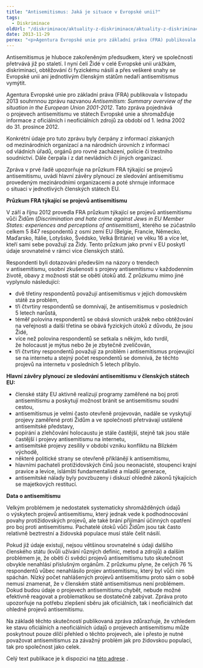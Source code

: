 ```yaml
---
title: "Antisemitismus: Jaká je situace v Evropské unii?"
tags:
  - Diskriminace
oldUrl: "/diskriminace/aktuality-z-diskriminace/aktuality-z-diskriminace-2013/antisemitismus-jaka-je-situace-v-evropske-unii/"
date: 2013-11-29
perex: "<p>Agentura Evropské unie pro základní práva (FRA) publikovala v listopadu 2013 souhrnnou zprávu pojednávající o projevech antisemitismu ve státech Evropské unie. </p>"
---
```


<!-- imported from the old website -->

<p class="align-blok">Antisemitismus je hluboce zakořeněným předsudkem, který ve společnosti přetrvává již po staletí. I nyní čelí Židé v celé Evropské unii urážkám, diskriminaci, obtěžování či fyzickému násilí a přes veškeré snahy se Evropské unii ani jednotlivým členským státům nedaří antisemitismus vymýtit. </p><p class="align-blok">Agentura Evropské unie pro základní práva (FRA) publikovala v listopadu 2013 souhrnnou zprávu nazvanou <em>Antisemitism: Summary overview of the situation in the European Union 2001-2012</em>. Tato zpráva pojednává o projevech antisemitismu ve státech Evropské unie a shromažďuje informace z oficiálních i neoficiálních zdrojů za období od 1. ledna 2002 do 31. prosince 2012. </p><p class="align-blok">Konkrétní údaje pro tuto zprávu byly čerpány z informací získaných od mezinárodních organizací a na národních úrovních z informací od vládních úřadů, orgánů pro rovné zacházení, policie či trestního soudnictví. Dále čerpala i z dat nevládních či jiných organizací.</p><p class="align-blok">Zpráva v prvé řadě upozorňuje na průzkum FRA týkající se projevů antisemitismu, uvádí hlavní závěry plynoucí ze sledování antisemitismu provedeným mezinárodními organizacemi a poté shrnuje informace o situaci v jednotlivých členských státech EU.</p><p><strong>Průzkum FRA týkající se projevů antisemitismu</strong></p><p class="align-blok">V září a říjnu 2012 provedla FRA průzkum týkající se projevů antisemitismu vůči Židům (<em>Discrimination and hate crime against Jews in EU Member States: experiences and perceptions of antisemitism</em>), kterého se zúčastnilo celkem 5 847 respondentů z osmi zemí EU (Belgie, Francie, Německo, Maďarsko, Itálie, Lotyšsko, Švédsko, Velká Británie) ve věku 16 a více let, kteří sami sebe považují za Židy. Tento průzkum jako první v EU poskytl údaje srovnatelné v rámci více členských států. </p><p class="align-blok">Respondenti byli dotazováni především na názory o trendech v antisemitismu, osobní zkušenosti s projevy antisemitismu v každodenním životě, obavy z možnosti stát se obětí útoků atd. Z průzkumu mimo jiné vyplynulo následující:</p><ul class="align-blok"><li>dvě třetiny respondentů považují antisemitismus v jejich domovském státě za problém,</li><li>tři čtvrtiny respondentů se domnívají, že antisemitismus v posledních 5 letech narůstá,</li><li>téměř polovina respondentů se obává slovních urážek nebo obtěžování na veřejnosti a další třetina se obává fyzických útoků z důvodu, že jsou Židé,</li><li>více než polovina respondentů se setkala s někým, kdo tvrdil, že holocaust je mýtus nebo že je zbytečně zveličován,</li><li>tři čtvrtiny respondentů považují za problém i antisemitismus projevující se na internetu a stejný počet respondentů se domnívá, že těchto projevů na internetu v posledních 5 letech přibylo.</li></ul><p><strong>Hlavní závěry plynoucí ze sledování antisemitismu v členských státech EU:</strong></p><ul class="align-blok"><li>členské státy EU aktivně realizují programy zaměřené na boj proti antisemitismu a poskytují možnost bránit se antisemitismu soudní cestou,</li><li>antisemitismus je velmi často otevřeně projevován, nadále se vyskytují projevy zaměřené proti Židům a ve společnosti přetrvávají ustálené antisemitské představy,</li><li>popírání a zlehčování holocaustu je stále častější, stejně tak jsou stále častější i projevy antisemitismu na internetu,</li><li>antisemitské projevy zesílily v období vzniku konfliktu na Blízkém východě,</li><li>některé politické strany se otevřeně přiklánějí k antisemitismu,</li><li>hlavními pachateli protižidovských činů jsou neonacisté, stoupenci krajní pravice a levice, islámští fundamentalisté a mladší generace,</li><li>antisemitské nálady byly povzbuzeny i diskuzí ohledně zákonů týkajících se majetkových restitucí.</li></ul><p><strong>Data o antisemitismu</strong></p><p class="align-blok">Velkým problémem je nedostatek systematicky shromážděných údajů o výskytech projevů antisemitismu, který jednak vede k podhodnocování povahy protižidovských projevů, ale také brání přijímání účinných opatření pro boj proti antisemitismu. Pachatelé útoků vůči Židům jsou tak často relativně beztrestní a židovská populace musí stále čelit násilí.</p><p class="align-blok">Pokud již údaje existují, nejsou většinou srovnatelné s údaji dalšího členského státu (kvůli užívání různých definic, metod a zdrojů) a dalším problémem je, že oběti či svědci projevů antisemitismu tuto skutečnost obvykle nenahlásí příslušným orgánům. Z průzkumu plyne, že celých 76 % respondentů vůbec nenahlásilo projev antisemitismu, který byl vůči nim spáchán. Nízký počet nahlášených projevů antisemitismu proto sám o sobě nemusí znamenat, že v členském státě antisemitismus není problémem. Dokud budou údaje o projevech antisemitismu chybět, nebude možné efektivně reagovat a problematikou se dostatečně zabývat. Zpráva proto upozorňuje na potřebu zlepšení sběru jak oficiálních, tak i neoficiálních dat ohledně projevů antisemitismu.</p><p class="align-blok">Na základě těchto skutečností publikovaná zpráva zdůrazňuje, že vzhledem ke stavu oficiálních a neoficiálních údajů o projevech antisemitismu může poskytnout pouze dílčí přehled o těchto projevech, ale i přesto je nutné považovat antisemitismus za závažný problém jak pro židovskou populaci, tak pro společnost jako celek.</p><p class="align-blok">Celý text publikace je k dispozici na <a title="Otevření do nového okna" href="http://fra.europa.eu/en/publication/2013/antisemitism-summary-overview-situation-european-union-2001-2012" target="_blank">této adrese</a> <img alt="" src="https://www.ochrance.cz/typo3/ext/od_linkdesc/icons/external.gif" class="od_linkdesc_icon_external" />. </p>
